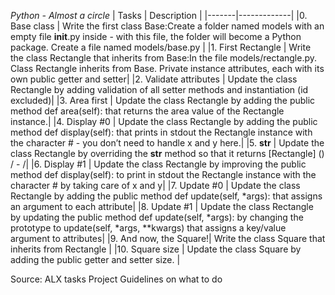 *Python - Almost a circle*
| Tasks	| Description |
|-------|-------------|
|0. Base class | Write the first class Base:Create a folder named models with an empty file __init__.py inside - with this file, the folder will become a Python package. Create a file named models/base.py |
|1. First Rectangle | Write the class Rectangle that inherits from Base:In the file models/rectangle.py. Class Rectangle inherits from Base. Private instance attributes, each with its own public getter and setter|
|2. Validate attributes | Update the class Rectangle by adding validation of all setter methods and instantiation (id excluded)|
|3. Area first | Update the class Rectangle by adding the public method def area(self): that returns the area value of the Rectangle instance.|
|4. Display #0 | Update the class Rectangle by adding the public method def display(self): that prints in stdout the Rectangle instance with the character # - you don’t need to handle x and y here.|
|5. __str__  | Update the class Rectangle by overriding the __str__ method so that it returns [Rectangle] (<id>) <x>/<y> - <width>/<height>|
|6. Display #1 | Update the class Rectangle by improving the public method def display(self): to print in stdout the Rectangle instance with the character # by taking care of x and y|
|7. Update #0 | Update the class Rectangle by adding the public method def update(self, *args): that assigns an argument to each attribute|
|8. Update #1 | Update the class Rectangle by updating the public method def update(self, *args): by changing the prototype to update(self, *args, **kwargs) that assigns a key/value argument to attributes|
|9. And now, the Square!| Write the class Square that inherits from Rectangle |
|10. Square size | Update the class Square by adding the public getter and setter size. |

Source: ALX tasks Project
Guidelines on what to do

